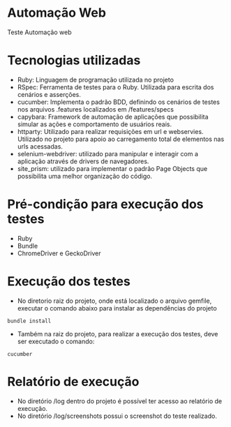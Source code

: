 # Automação Web
Teste Automação web

# Tecnologias utilizadas
* Ruby: Linguagem de programação utilizada no projeto
* RSpec: Ferramenta de testes para o Ruby. Utilizada para escrita dos cenários e asserções.
* cucumber: Implementa o padrão BDD, definindo os cenários de testes nos arquivos .features localizados em /features/specs
* capybara: Framework de automação de aplicações que  possibilita simular as ações e comportamento de usuários reais.
* httparty: Utilizado para realizar requisições em url e webservies. Utilizado no projeto para apoio ao carregamento total de elementos nas urls acessadas.
* selenium-webdriver: utilizado para manipular e interagir com a aplicação através de drivers de navegadores.
* site_prism: utilizado para implementar o padrão Page Objects que possibilita uma melhor organização do código.

# Pré-condição para execução dos testes
* Ruby
* Bundle
* ChromeDriver e GeckoDriver


# Execução dos testes
* No diretorio raiz do projeto, onde está localizado o arquivo gemfile, executar o comando abaixo para instalar as dependências do projeto
 ```
bundle install
```
  
* Também na raiz do projeto, para realizar a execução dos testes, deve ser executado o comando:
```
cucumber
```

# Relatório de execução
* No diretório /log dentro do projeto é possível ter acesso ao relatório de execução.
* No diretório /log/screenshots possui o screenshot do teste realizado.